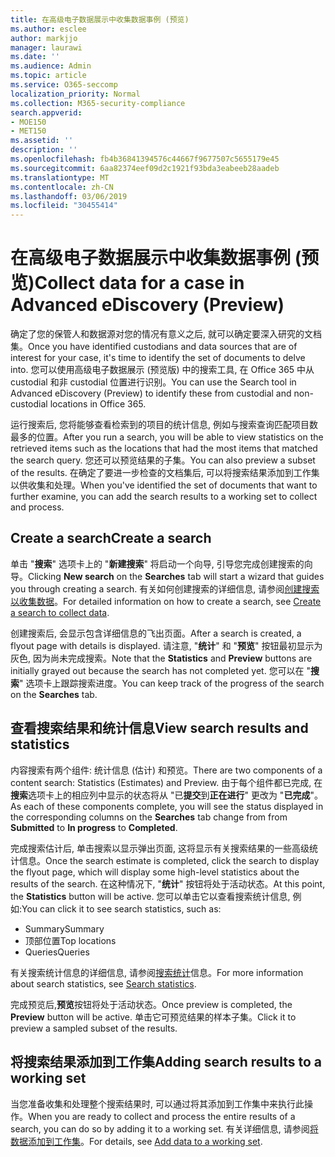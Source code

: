 ```yaml
---
title: 在高级电子数据展示中收集数据事例 (预览)
ms.author: esclee
author: markjjo
manager: laurawi
ms.date: ''
ms.audience: Admin
ms.topic: article
ms.service: O365-seccomp
localization_priority: Normal
ms.collection: M365-security-compliance
search.appverid:
- MOE150
- MET150
ms.assetid: ''
description: ''
ms.openlocfilehash: fb4b36841394576c44667f9677507c5655179e45
ms.sourcegitcommit: 6aa82374eef09d2c1921f93bda3eabeeb28aadeb
ms.translationtype: MT
ms.contentlocale: zh-CN
ms.lasthandoff: 03/06/2019
ms.locfileid: "30455414"
---
```

# <a name="collect-data-for-a-case-in-advanced-ediscovery-preview"></a><span data-ttu-id="f579a-102">在高级电子数据展示中收集数据事例 (预览)</span><span class="sxs-lookup"><span data-stu-id="f579a-102">Collect data for a case in Advanced eDiscovery (Preview)</span></span>

<span data-ttu-id="f579a-103">确定了您的保管人和数据源对您的情况有意义之后, 就可以确定要深入研究的文档集。</span><span class="sxs-lookup"><span data-stu-id="f579a-103">Once you have identified custodians and data sources that are of interest for your case, it's time to identify the set of documents to delve into.</span></span> <span data-ttu-id="f579a-104">您可以使用高级电子数据展示 (预览版) 中的搜索工具, 在 Office 365 中从 custodial 和非 custodial 位置进行识别。</span><span class="sxs-lookup"><span data-stu-id="f579a-104">You can use the Search tool in Advanced eDiscovery (Preview) to identify these from custodial and non-custodial locations in Office 365.</span></span>

<span data-ttu-id="f579a-105">运行搜索后, 您将能够查看检索到的项目的统计信息, 例如与搜索查询匹配项目数最多的位置。</span><span class="sxs-lookup"><span data-stu-id="f579a-105">After you run a search, you will be able to view statistics on the retrieved items such as the locations that had the most items that matched the search query.</span></span> <span data-ttu-id="f579a-106">您还可以预览结果的子集。</span><span class="sxs-lookup"><span data-stu-id="f579a-106">You can also preview a subset of the results.</span></span> <span data-ttu-id="f579a-107">在确定了要进一步检查的文档集后, 可以将搜索结果添加到工作集以供收集和处理。</span><span class="sxs-lookup"><span data-stu-id="f579a-107">When you've identified the set of documents that want to further examine, you can add the search results to a working set to collect and process.</span></span>

## <a name="create-a-search"></a><span data-ttu-id="f579a-108">Create a search</span><span class="sxs-lookup"><span data-stu-id="f579a-108">Create a search</span></span>

<span data-ttu-id="f579a-109">单击 "**搜索**" 选项卡上的 "**新建搜索**" 将启动一个向导, 引导您完成创建搜索的向导。</span><span class="sxs-lookup"><span data-stu-id="f579a-109">Clicking **New search** on the **Searches** tab will start a wizard that guides you through creating a search.</span></span> <span data-ttu-id="f579a-110">有关如何创建搜索的详细信息, 请参阅[创建搜索以收集数据](create-search-to-collect-data.md)。</span><span class="sxs-lookup"><span data-stu-id="f579a-110">For detailed information on how to create a search, see [Create a search to collect data](create-search-to-collect-data.md).</span></span>

<span data-ttu-id="f579a-111">创建搜索后, 会显示包含详细信息的飞出页面。</span><span class="sxs-lookup"><span data-stu-id="f579a-111">After a search is created, a flyout page with details is displayed.</span></span> <span data-ttu-id="f579a-112">请注意, "**统计**" 和 "**预览**" 按钮最初显示为灰色, 因为尚未完成搜索。</span><span class="sxs-lookup"><span data-stu-id="f579a-112">Note that the **Statistics** and **Preview** buttons are initially grayed out because the search has not completed yet.</span></span> <span data-ttu-id="f579a-113">您可以在 "**搜索**" 选项卡上跟踪搜索进度。</span><span class="sxs-lookup"><span data-stu-id="f579a-113">You can keep track of the progress of the search on the **Searches** tab.</span></span>

## <a name="view-search-results-and-statistics"></a><span data-ttu-id="f579a-114">查看搜索结果和统计信息</span><span class="sxs-lookup"><span data-stu-id="f579a-114">View search results and statistics</span></span>
<span data-ttu-id="f579a-115">内容搜索有两个组件: 统计信息 (估计) 和预览。</span><span class="sxs-lookup"><span data-stu-id="f579a-115">There are two components of a content search: Statistics (Estimates) and Preview.</span></span> <span data-ttu-id="f579a-116">由于每个组件都已完成, 在**搜索**选项卡上的相应列中显示的状态将从 "已**提交**到**正在进行**" 更改为 "**已完成**"。</span><span class="sxs-lookup"><span data-stu-id="f579a-116">As each of these components complete, you will see the status displayed in the corresponding columns on the **Searches** tab change from from **Submitted** to **In progress** to **Completed**.</span></span>

<span data-ttu-id="f579a-117">完成搜索估计后, 单击搜索以显示弹出页面, 这将显示有关搜索结果的一些高级统计信息。</span><span class="sxs-lookup"><span data-stu-id="f579a-117">Once the search estimate is completed, click the search to display the flyout page, which will display some high-level statistics about the results of the search.</span></span> <span data-ttu-id="f579a-118">在这种情况下, "**统计**" 按钮将处于活动状态。</span><span class="sxs-lookup"><span data-stu-id="f579a-118">At this point, the **Statistics** button will be active.</span></span> <span data-ttu-id="f579a-119">您可以单击它以查看搜索统计信息, 例如:</span><span class="sxs-lookup"><span data-stu-id="f579a-119">You can click it to see search statistics, such as:</span></span>

- <span data-ttu-id="f579a-120">Summary</span><span class="sxs-lookup"><span data-stu-id="f579a-120">Summary</span></span>
- <span data-ttu-id="f579a-121">顶部位置</span><span class="sxs-lookup"><span data-stu-id="f579a-121">Top locations</span></span>
- <span data-ttu-id="f579a-122">Queries</span><span class="sxs-lookup"><span data-stu-id="f579a-122">Queries</span></span>

<span data-ttu-id="f579a-123">有关搜索统计信息的详细信息, 请参阅[搜索统计](search-statistics.md)信息。</span><span class="sxs-lookup"><span data-stu-id="f579a-123">For more information about search statistics, see [Search statistics](search-statistics.md).</span></span>

<span data-ttu-id="f579a-124">完成预览后,**预览**按钮将处于活动状态。</span><span class="sxs-lookup"><span data-stu-id="f579a-124">Once preview is completed, the **Preview** button will be active.</span></span> <span data-ttu-id="f579a-125">单击它可预览结果的样本子集。</span><span class="sxs-lookup"><span data-stu-id="f579a-125">Click it to preview a sampled subset of the results.</span></span>

## <a name="adding-search-results-to-a-working-set"></a><span data-ttu-id="f579a-126">将搜索结果添加到工作集</span><span class="sxs-lookup"><span data-stu-id="f579a-126">Adding search results to a working set</span></span>

<span data-ttu-id="f579a-127">当您准备收集和处理整个搜索结果时, 可以通过将其添加到工作集中来执行此操作。</span><span class="sxs-lookup"><span data-stu-id="f579a-127">When you are ready to collect and process the entire results of a search, you can do so by adding it to a working set.</span></span> <span data-ttu-id="f579a-128">有关详细信息, 请参阅[将数据添加到工作集](add-data-to-working-set.md)。</span><span class="sxs-lookup"><span data-stu-id="f579a-128">For details, see [Add data to a working set](add-data-to-working-set.md).</span></span> 
